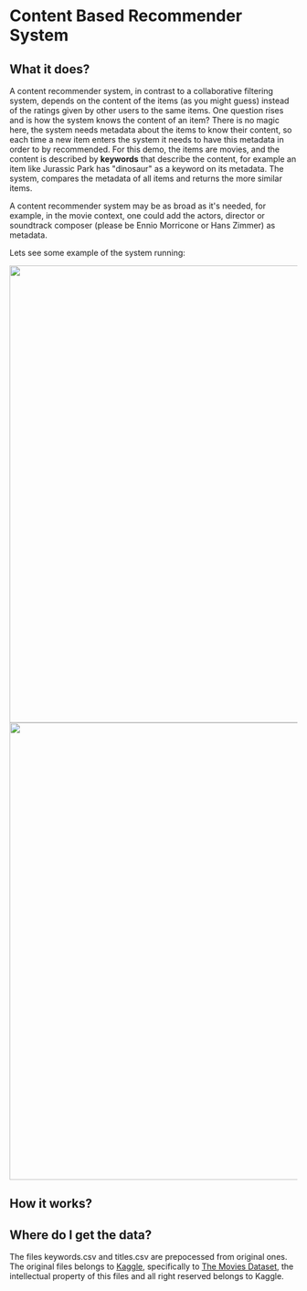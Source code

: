 # Content Based Recommender System

## What it does?

A content recommender system, in contrast to a collaborative filtering system, depends on the content of the items (as you might guess) instead of the ratings given by other users to the same items. One question rises and is how the system knows the content of an item? There is no magic here, the system needs metadata about the items to know their content, so each time a new item enters the system it needs to have this metadata in order to by recommended. For this demo, the items are movies, and the content is described by **keywords** that describe the content, for example an item like Jurassic Park has "dinosaur" as a keyword on its metadata. The system, compares the metadata of all items and returns the more similar items.

A content recommender system may be as broad as it's needed, for example, in the movie context, one could add the actors, director or soundtrack composer (please be Ennio Morricone or Hans Zimmer) as metadata.

Lets see some example of the system running:

<div style="text-align:center">
<img src="https://github.com/cjcarvajal/cuestion-publica-analysis/blob/master/resources/img1.png" width="800" style="display:block; margin:auto;">	
</div>

<div style="text-align:center">
<img src="https://github.com/cjcarvajal/cuestion-publica-analysis/blob/master/resources/img2.png" width="800" style="display:block; margin:auto;">	
</div>

## How it works?

## Where do I get the data?

The files keywords.csv and titles.csv are prepocessed from original ones. The original files belongs to [Kaggle](https://www.kaggle.com/), specifically to [The Movies Dataset](https://www.kaggle.com/rounakbanik/the-movies-dataset), the intellectual property of this files and all right reserved belongs to Kaggle.